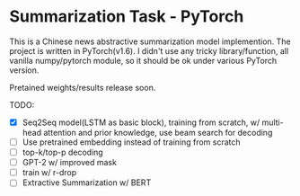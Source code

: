# Summarization Task - PyTorch

This is a Chinese news abstractive summarization model implemention.
The project is written in PyTorch(v1.6). I didn't use any tricky library/function, all vanilla numpy/pytorch module, so it should be ok under various PyTorch version.

Pretained weights/results release soon.



TODO:
- [x] Seq2Seq model(LSTM as basic block), training from scratch, w/ multi-head attention and prior knowledge, use beam search for decoding
- [ ] Use pretrained embedding instead of training from scratch
- [ ] top-k/top-p decoding
- [ ] GPT-2 w/ improved mask
- [ ] train w/ r-drop
- [ ] Extractive Summarization w/ BERT
